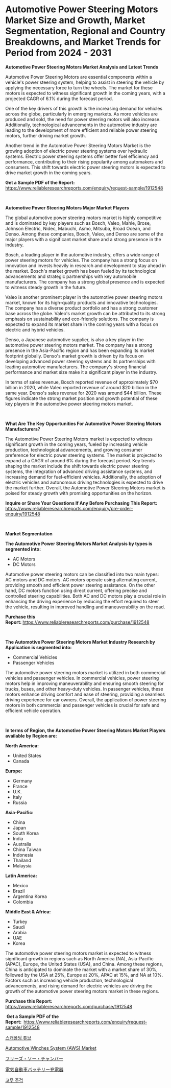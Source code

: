 <p><h1>Automotive Power Steering Motors Market Size and Growth, Market Segmentation, Regional and Country Breakdowns, and Market Trends for Period from 2024 -  2031</h1></p><p><strong>Automotive Power Steering Motors Market Analysis and Latest Trends</strong></p>
<p><p>Automotive Power Steering Motors are essential components within a vehicle's power steering system, helping to assist in steering the vehicle by applying the necessary force to turn the wheels. The market for these motors is expected to witness significant growth in the coming years, with a projected CAGR of 6.1% during the forecast period. </p><p>One of the key drivers of this growth is the increasing demand for vehicles across the globe, particularly in emerging markets. As more vehicles are produced and sold, the need for power steering motors will also increase. Additionally, technological advancements in the automotive industry are leading to the development of more efficient and reliable power steering motors, further driving market growth.</p><p>Another trend in the Automotive Power Steering Motors Market is the growing adoption of electric power steering systems over hydraulic systems. Electric power steering systems offer better fuel efficiency and performance, contributing to their rising popularity among automakers and consumers. This shift towards electric power steering motors is expected to drive market growth in the coming years.</p></p>
<p><strong>Get a Sample PDF of the Report:&nbsp;</strong> <a href="https://www.reliableresearchreports.com/enquiry/request-sample/1912548">https://www.reliableresearchreports.com/enquiry/request-sample/1912548</a></p>
<p>&nbsp;</p>
<p><strong>Automotive Power Steering Motors Major Market Players</strong></p>
<p><p>The global automotive power steering motors market is highly competitive and is dominated by key players such as Bosch, Valeo, Mahle, Brose, Johnson Electric, Nidec, Mabuchi, Asmo, Mitsuba, Broad Ocean, and Denso. Among these companies, Bosch, Valeo, and Denso are some of the major players with a significant market share and a strong presence in the industry.</p><p>Bosch, a leading player in the automotive industry, offers a wide range of power steering motors for vehicles. The company has a strong focus on innovation and invests heavily in research and development to stay ahead in the market. Bosch's market growth has been fueled by its technological advancements and strategic partnerships with key automobile manufacturers. The company has a strong global presence and is expected to witness steady growth in the future.</p><p>Valeo is another prominent player in the automotive power steering motors market, known for its high-quality products and innovative technologies. The company has a diverse product portfolio and has a strong customer base across the globe. Valeo's market growth can be attributed to its strong emphasis on sustainability and eco-friendly solutions. The company is expected to expand its market share in the coming years with a focus on electric and hybrid vehicles.</p><p>Denso, a Japanese automotive supplier, is also a key player in the automotive power steering motors market. The company has a strong presence in the Asia-Pacific region and has been expanding its market footprint globally. Denso's market growth is driven by its focus on developing advanced power steering systems and its partnerships with leading automotive manufacturers. The company's strong financial performance and market size make it a significant player in the industry.</p><p>In terms of sales revenue, Bosch reported revenue of approximately $70 billion in 2020, while Valeo reported revenue of around $20 billion in the same year. Denso's sales revenue for 2020 was around $44 billion. These figures indicate the strong market position and growth potential of these key players in the automotive power steering motors market.</p></p>
<p>&nbsp;</p>
<p><strong>What Are The Key Opportunities For Automotive Power Steering Motors Manufacturers?</strong></p>
<p><p>The Automotive Power Steering Motors market is expected to witness significant growth in the coming years, fueled by increasing vehicle production, technological advancements, and growing consumer preference for electric power steering systems. The market is projected to expand at a CAGR of around 6% during the forecast period. Key trends shaping the market include the shift towards electric power steering systems, the integration of advanced driving assistance systems, and increasing demand for fuel-efficient vehicles. Additionally, the adoption of electric vehicles and autonomous driving technologies is expected to drive the market further. Overall, the Automotive Power Steering Motors market is poised for steady growth with promising opportunities on the horizon.</p></p>
<p><strong>Inquire or Share Your Questions If Any Before Purchasing This Report:</strong> <a href="https://www.reliableresearchreports.com/enquiry/pre-order-enquiry/1912548">https://www.reliableresearchreports.com/enquiry/pre-order-enquiry/1912548</a></p>
<p>&nbsp;</p>
<p><strong>Market Segmentation</strong></p>
<p><strong>The Automotive Power Steering Motors Market Analysis by types is segmented into:</strong></p>
<p><ul><li>AC Motors</li><li>DC Motors</li></ul></p>
<p><p>Automotive power steering motors can be classified into two main types: AC motors and DC motors. AC motors operate using alternating current, providing smooth and efficient power steering assistance. On the other hand, DC motors function using direct current, offering precise and controlled steering capabilities. Both AC and DC motors play a crucial role in enhancing the driving experience by reducing the effort required to steer the vehicle, resulting in improved handling and maneuverability on the road.</p></p>
<p><strong>Purchase this Report:&nbsp;</strong><a href="https://www.reliableresearchreports.com/purchase/1912548">https://www.reliableresearchreports.com/purchase/1912548</a></p>
<p>&nbsp;</p>
<p><strong>The Automotive Power Steering Motors Market Industry Research by Application is segmented into:</strong></p>
<p><ul><li>Commercial Vehicles</li><li>Passenger Vehicles</li></ul></p>
<p><p>The automotive power steering motors market is utilized in both commercial vehicles and passenger vehicles. In commercial vehicles, power steering motors help in improving maneuverability and ensuring smooth steering for trucks, buses, and other heavy-duty vehicles. In passenger vehicles, these motors enhance driving comfort and ease of steering, providing a seamless driving experience for car owners. Overall, the application of power steering motors in both commercial and passenger vehicles is crucial for safe and efficient vehicle operation.</p></p>
<p>&nbsp;</p>
<p><strong>In terms of Region, the Automotive Power Steering Motors Market Players available by Region are:</strong></p>
<p>
    <p> <strong> North America: </strong>
        <ul>
            <li>United States</li>
            <li>Canada</li>
        </ul>
        </p> 
    <p> <strong> Europe: </strong>
        <ul>
            <li>Germany</li>
            <li>France</li>
            <li>U.K.</li>
            <li>Italy</li>
            <li>Russia</li>
        </ul>
        </p> 
    <p> <strong> Asia-Pacific: </strong>
        <ul>
            <li>China</li>
            <li>Japan</li>
            <li>South Korea</li>
            <li>India</li>
            <li>Australia</li>
            <li>China Taiwan</li>
            <li>Indonesia</li>
            <li>Thailand</li>
            <li>Malaysia</li>
        </ul>
        </p> 
    <p> <strong> Latin America: </strong>
        <ul>
            <li>Mexico</li>
            <li>Brazil</li>
            <li>Argentina Korea</li>
            <li>Colombia</li>
        </ul>
        </p> 
    <p> <strong> Middle East & Africa: </strong>
        <ul>
            <li>Turkey</li>
            <li>Saudi</li>
            <li>Arabia</li>
            <li>UAE</li>
            <li>Korea</li>
        </ul>
    </p>
    </p>
<p><p>The automotive power steering motors market is expected to witness significant growth in regions such as North America (NA), Asia-Pacific (APAC), Europe, the United States (USA), and China. Among these regions, China is anticipated to dominate the market with a market share of 30%, followed by the USA at 25%, Europe at 20%, APAC at 15%, and NA at 10%. Factors such as increasing vehicle production, technological advancements, and rising demand for electric vehicles are driving the growth of the automotive power steering motors market in these regions.</p></p>
<p><strong>Purchase this Report: </strong><a href="https://www.reliableresearchreports.com/purchase/1912548">https://www.reliableresearchreports.com/purchase/1912548</a></p>
<p>&nbsp;<strong>Get a Sample PDF of the Report:&nbsp;&nbsp;</strong><a href="https://www.reliableresearchreports.com/enquiry/request-sample/1912548">https://www.reliableresearchreports.com/enquiry/request-sample/1912548</a></p>
<p><strong></strong></p>
<p><p><a href="https://medium.com/@sinjinluong3e0awx2m195k76/%EC%84%A4%EB%B9%84-%EA%B4%80%EB%A0%A8-%EA%B4%80%EB%B4%89-%EC%8B%9C%EC%9E%A5-%EC%8B%9C%EC%9E%A5-cagr-%EC%8B%9C%EC%9E%A5-%EB%8F%99%ED%96%A5-%EB%B0%8F-%EC%84%B1%EC%9E%A5-%EC%A0%84%EB%9E%B5%EC%97%90-%EB%8C%80%ED%95%9C-%ED%86%B5%EC%B0%B0%EB%A0%A5-87fec8e8327f">스캐폴딩 튜브</a></p><p><a href="https://github.com/lubmix/Market-Research-Report-List-1/blob/main/automotive-winches-system-aws-market.md">Automotive Winches System (AWS) Market</a></p><p><a href="https://medium.com/@luispacocha/%E5%87%8D%E7%B5%90%E8%A7%A3%E5%87%8D%E3%83%81%E3%83%A3%E3%83%B3%E3%83%90%E3%83%BC%E3%81%AE%E5%B8%82%E5%A0%B4%E8%A6%8F%E6%A8%A1-%E5%B8%82%E5%A0%B4%E5%B1%95%E6%9C%9B%E3%81%A8%E5%B8%82%E5%A0%B4%E4%BA%88%E6%B8%AC-2024%E5%B9%B4%E3%81%8B%E3%82%892031%E5%B9%B4-acee2385f28f">フリーズ・ソー・チャンバー</a></p><p><a href="https://medium.com/@one-cool-chick/%E9%9B%BB%E6%B0%97%E8%87%AA%E5%8B%95%E8%BB%8A%E3%83%90%E3%83%83%E3%83%86%E3%83%AA%E3%83%BC%E5%85%85%E9%9B%BB%E5%99%A8%E5%B8%82%E5%A0%B4%E8%A6%8F%E6%A8%A1%E3%81%AF-%E3%82%B0%E3%83%AD%E3%83%BC%E3%83%90%E3%83%AB%E7%94%A3%E6%A5%AD%E3%81%AB%E3%81%8A%E3%81%91%E3%82%8B%E6%9C%80%E9%81%A9%E3%81%AA%E3%83%9E%E3%83%BC%E3%82%B1%E3%83%86%E3%82%A3%E3%83%B3%E3%82%B0%E3%83%81%E3%83%A3%E3%83%8D%E3%83%AB%E3%82%92%E6%98%8E%E3%82%89%E3%81%8B%E3%81%AB%E3%81%97%E3%81%BE%E3%81%99-03672b5fd822">電気自動車バッテリー充電器</a></p><p><a href="https://medium.com/@sinjinluong3e0awx2m195k76/%EA%B3%A0%EB%AC%B4-%EC%A3%BC%EA%B1%B1-%EC%8B%9C%EC%9E%A5-%EA%B7%9C%EB%AA%A8-%EB%B0%8F-%EC%8B%9C%EC%9E%A5-%EB%8F%99%ED%96%A5-%EC%99%84%EC%A0%84%ED%95%9C-%EC%82%B0%EC%97%85-%EA%B0%9C%EC%9A%94-2024%EB%85%84%EB%B6%80%ED%84%B0-2031-8a9442bdfca6">고무 주걱</a></p></p>